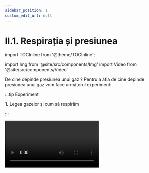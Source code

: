 ```yaml
---
sidebar_position: 1
custom_edit_url: null
---
```


# II.1. Respirația și presiunea



import TOCInline from '@theme/TOCInline';

<TOCInline toc={toc} />




import Img from '@site/src/components/Img'
import Video from '@site/src/components/Video'



De cine depinde presiunea unui gaz ? Pentru a afla de cine depinde presiunea unui gaz vom face următorul experiment:

:::tip Experiment

**1.** Legea gazelor și cum să respirăm

:::



<Video src="https://www.youtube.com/embed/ashMl1xAVCM" lazy={false} />





<br></br>

**Materiale necesare:** vas prevăzut cu un dop perforat cu un tub, 3 pahare Berzelius, apă colorată, apă caldă și apă rece.

 
**Descrierea experimentului:** 


- Se ia un vas prevăzut cu un dop perforat cu un tub.

- Se introduce tubul într-un alt vas cu apă.

- Se încălzește aerul din vasul cu tub. Ce observi ?

- Se răcește aerul din vasul cu tub. Ce observi ?





 

:::note Observaţie1

Când încălzim aerul din vasul cu tub, aerul intră în apă. La creșterea temperaturii, aerul se dilată, își mărește volumul și îi scade presiunea față de cea atmosferică (exterioară).   

:::


:::note Observaţie2

Când răcim aerul din vasul cu tub, apă urcă în tub. La scăderea temperaturii, aerul se contractă, își micșorează volumul și îi crește presiunea față de cea atmosferică (exterioară).   

:::


**Concluzia experimentului:**


Presiunea gazelor este invers proporțională cu volumul acestora, adică la creșterea presiunii, scade volumul gazului și invers. 

Matematic scriem: 


<Img className="img-responsive4" src="biologie/fizicainlumeavie/respiratia-si-presiunea/2_1_Poza8bis_EcuatiaPOriVEsteConstant.jpg" width="1000" height="63" lazy={false} />

<br></br>
<br></br>


Am văzut că volumul gazului crește direct proporțional cu temperatura acestuia.

Matematic scriem:

<Img className="img-responsive4" src="biologie/fizicainlumeavie/respiratia-si-presiunea/2_1_Poza8bis2_EcuatiaVPeTEsteConstant.jpg" width="1000" height="110" lazy={false} />

<br></br>
<br></br>



Combinând cele două ecuații, obținem **legea gazelor ideale**:


<Img className="img-responsive4" src="biologie/fizicainlumeavie/respiratia-si-presiunea/2_1_Poza8bis3_LegeaGazelorIdeale.jpg" width="1000" height="113" />

<br></br>

<br></br>




:::note Observaţie3

La volum constant presiune este direct proporțională cu temperatura (nu este cazul în acest experiment, deoarece volumul aerului ori a crescut, ori a scăzut).
   

:::


:::caution Aplicație la Legea gazelor

O aplicație a relației de inversă proporționalitate a presiunii cu volumul aerului este respirația la om. 

Astfel:

- La inspirație crește volumul plămânilor, scade presiunea interioară față de cea exterioară (atmosferică) și aerul intră în plămâni.

- La expirație scade volumul plămânilor, crește presiunea interioară față de cea exterioară (atmosferică) și aerul iese din plămâni.



:::



:::important


**Respirația** se mai numește și schimb de gaze (un schimb de oxigen și dioxid de carbon cu mediul înconjurător), respirația externă se referă la schimbul de gaze la nivelul membranei respiratorii din plămân, iar respirația internă este cea care are loc la nivelul țesuturilor. Oxigenul este necesar pentru respirația celulară, iar dioxidul de carbon este produs ca rezultat al respirației celulare. Prin respirație oxigenul (O<sub>2</sub>) din aerul inspirat ajunge la nivelul celulelor, iar dioxidul de carbon (CO<sub>2</sub>) rezultat este eliminat prin intermediul expirației.

<Img className="img-responsive4" src="biologie/fizicainlumeavie/respiratia-si-presiunea/2_1_Poza25_Plamani_vers2.jpg" width="1000" height="665" />


<br></br>
<br></br>


:::